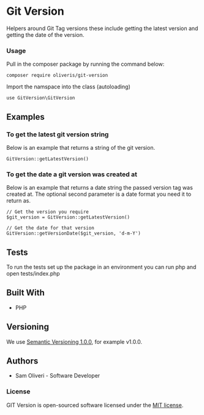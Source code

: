 # Git Version
Helpers around Git Tag versions these include getting the latest version and getting the date of the version.

### Usage
<p>Pull in the composer package by running the command below:</p>

```
composer require oliveris/git-version
```

<p>Import the namspace into the class (autoloading)</p>

```
use GitVersion\GitVersion
```

## Examples

### To get the latest git version string
<p>Below is an example that returns a string of the git version.</p>

```
GitVersion::getLatestVersion()
```

### To get the date a git version was created at
<p>Below is an example that returns a date string the passed version tag was created at. The optional second parameter is a date format you need it to return as.</p>

```
// Get the version you require
$git_version = GitVersion::getLatestVersion()

// Get the date for that version
GitVersion::getVersionDate($git_version, 'd-m-Y')
```

## Tests 
<p>To run the tests set up the package in an environment you can run php and open tests/index.php</p>

## Built With
<ul>
    <li>PHP</li>
</ul>

## Versioning
<p>We use <a href="https://semver.org/spec/v1.0.0.html">Semantic Versioning 1.0.0</a>, for example v1.0.0.</p>

## Authors
<ul>
    <li>Sam Oliveri - Software Developer</li>
</ul>

### License

GIT Version is open-sourced software licensed under the [MIT license](https://opensource.org/licenses/MIT).